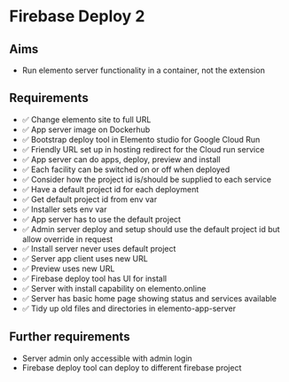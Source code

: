 Firebase Deploy 2
=================

Aims
----

- Run elemento server functionality in a container, not the extension

Requirements
------------

- ✅ Change elemento site to full URL
- ✅ App server image on Dockerhub
- ✅ Bootstrap deploy tool in Elemento studio for Google Cloud Run
- ✅ Friendly URL set up in hosting redirect for the Cloud run service
- ✅ App server can do apps, deploy, preview and install
- ✅ Each facility can be switched on or off when deployed
- ✅ Consider how the project id is/should be supplied to each service
- ✅ Have a default project id for each deployment
- ✅ Get default project id from env var
- ✅ Installer sets env var
- ✅ App server has to use the default project
- ✅ Admin server deploy and setup should use the default project id but allow override in request
- ✅ Install server never uses default project
- ✅ Server app client uses new URL
- ✅ Preview uses new URL
- ✅ Firebase deploy tool has UI for install
- ✅ Server with install capability on elemento.online
- ✅ Server has basic home page showing status and services available
- ✅ Tidy up old files and directories in elemento-app-server

Further requirements
--------------------
- Server admin only accessible with admin login
- Firebase deploy tool can deploy to different firebase project
